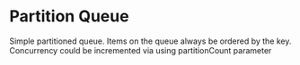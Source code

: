 # Partition Queue
Simple partitioned queue. Items on the queue always be ordered by the key. Concurrency could be incremented via using partitionCount parameter